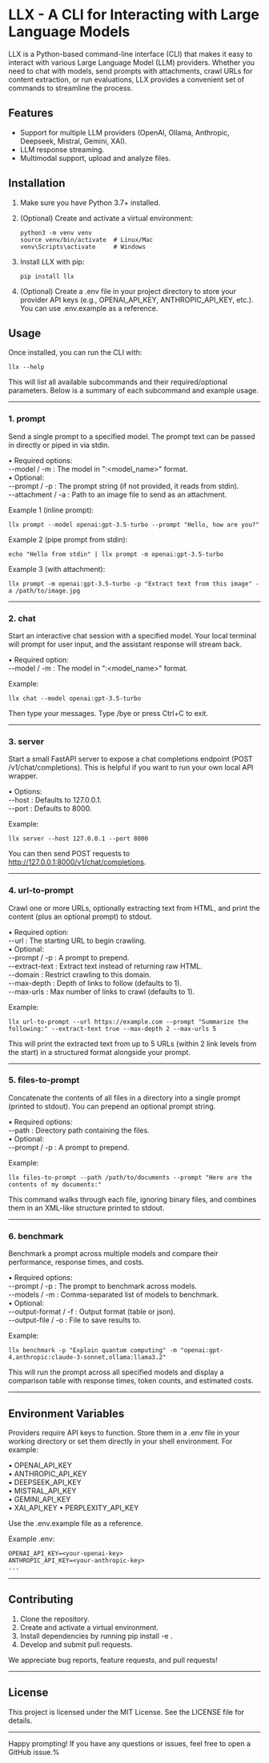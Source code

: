 # LLX - A CLI for Interacting with Large Language Models

LLX is a Python-based command-line interface (CLI) that makes it easy to interact with various Large Language Model (LLM) providers. Whether you need to chat with models, send prompts with attachments, crawl URLs for content extraction, or run evaluations, LLX provides a convenient set of commands to streamline the process.

## Features

- Support for multiple LLM providers (OpenAI, Ollama, Anthropic, Deepseek, Mistral, Gemini, XAI).  
- LLM response streaming.  
- Multimodal support, upload and analyze files.  

## Installation

1. Make sure you have Python 3.7+ installed.  
2. (Optional) Create and activate a virtual environment:

   ```
   python3 -m venv venv
   source venv/bin/activate  # Linux/Mac
   venv\Scripts\activate     # Windows
   ```

3. Install LLX with pip:

   ```
   pip install llx
   ```

4. (Optional) Create a .env file in your project directory to store your provider API keys (e.g., OPENAI_API_KEY, ANTHROPIC_API_KEY, etc.). You can use .env.example as a reference.

## Usage

Once installed, you can run the CLI with:

```
llx --help
```

This will list all available subcommands and their required/optional parameters. Below is a summary of each subcommand and example usage.

----------------------------------------------------------------------
### 1. prompt
Send a single prompt to a specified model. The prompt text can be passed in directly or piped in via stdin.

• Required options:  
  --model / -m  : The model in "<provider>:<model_name>" format.  
• Optional:  
  --prompt / -p : The prompt string (if not provided, it reads from stdin).  
  --attachment / -a : Path to an image file to send as an attachment.

Example 1 (inline prompt):
```
llx prompt --model openai:gpt-3.5-turbo --prompt "Hello, how are you?"
```

Example 2 (pipe prompt from stdin):
```
echo "Hello from stdin" | llx prompt -m openai:gpt-3.5-turbo
```

Example 3 (with attachment):
```
llx prompt -m openai:gpt-3.5-turbo -p "Extract text from this image" -a /path/to/image.jpg
```

----------------------------------------------------------------------
### 2. chat
Start an interactive chat session with a specified model. Your local terminal will prompt for user input, and the assistant response will stream back.

• Required option:  
  --model / -m : The model in "<provider>:<model_name>" format.

Example:
```
llx chat --model openai:gpt-3.5-turbo
```
Then type your messages. Type /bye or press Ctrl+C to exit.

----------------------------------------------------------------------
### 3. server
Start a small FastAPI server to expose a chat completions endpoint (POST /v1/chat/completions). This is helpful if you want to run your own local API wrapper.

• Options:  
  --host : Defaults to 127.0.0.1.  
  --port : Defaults to 8000.

Example:
```
llx server --host 127.0.0.1 --port 8000
```
You can then send POST requests to http://127.0.0.1:8000/v1/chat/completions.

----------------------------------------------------------------------
### 4. url-to-prompt
Crawl one or more URLs, optionally extracting text from HTML, and print the content (plus an optional prompt) to stdout.

• Required option:  
  --url : The starting URL to begin crawling.  
• Optional:  
  --prompt / -p         : A prompt to prepend.  
  --extract-text        : Extract text instead of returning raw HTML.  
  --domain              : Restrict crawling to this domain.  
  --max-depth           : Depth of links to follow (defaults to 1).  
  --max-urls            : Max number of links to crawl (defaults to 1).

Example:
```
llx url-to-prompt --url https://example.com --prompt "Summarize the following:" --extract-text true --max-depth 2 --max-urls 5
```
This will print the extracted text from up to 5 URLs (within 2 link levels from the start) in a structured format alongside your prompt.

----------------------------------------------------------------------
### 5. files-to-prompt
Concatenate the contents of all files in a directory into a single prompt (printed to stdout). You can prepend an optional prompt string.

• Required options:  
  --path : Directory path containing the files.  
• Optional:  
  --prompt / -p : A prompt to prepend.

Example:
```
llx files-to-prompt --path /path/to/documents --prompt "Here are the contents of my documents:"
```
This command walks through each file, ignoring binary files, and combines them in an XML-like structure printed to stdout.

----------------------------------------------------------------------
### 6. benchmark
Benchmark a prompt across multiple models and compare their performance, response times, and costs.

• Required options:  
  --prompt / -p : The prompt to benchmark across models.  
  --models / -m : Comma-separated list of models to benchmark.  
• Optional:  
  --output-format / -f : Output format (table or json).  
  --output-file / -o : File to save results to.

Example:
```
llx benchmark -p "Explain quantum computing" -m "openai:gpt-4,anthropic:claude-3-sonnet,ollama:llama3.2"
```
This will run the prompt across all specified models and display a comparison table with response times, token counts, and estimated costs.

----------------------------------------------------------------------

## Environment Variables

Providers require API keys to function. Store them in a .env file in your working directory or set them directly in your shell environment. For example:

• OPENAI_API_KEY  
• ANTHROPIC_API_KEY  
• DEEPSEEK_API_KEY  
• MISTRAL_API_KEY  
• GEMINI_API_KEY  
• XAI_API_KEY
• PERPLEXITY_API_KEY

Use the .env.example file as a reference.

Example .env:
```
OPENAI_API_KEY=<your-openai-key>
ANTHROPIC_API_KEY=<your-anthropic-key>
...
```

----------------------------------------------------------------------

## Contributing

1. Clone the repository.  
2. Create and activate a virtual environment.  
3. Install dependencies by running pip install -e .  
4. Develop and submit pull requests.  

We appreciate bug reports, feature requests, and pull requests!

----------------------------------------------------------------------

## License

This project is licensed under the MIT License. See the LICENSE file for details.

----------------------------------------------------------------------

Happy prompting! If you have any questions or issues, feel free to open a GitHub issue.% 